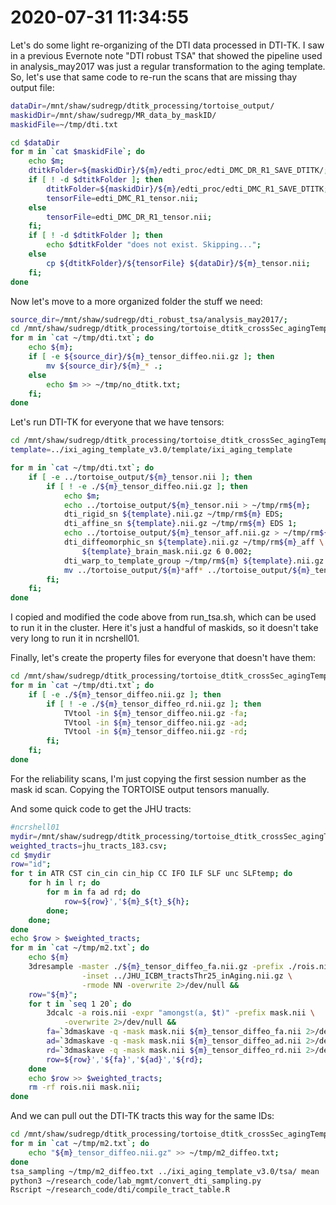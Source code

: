 # 2020-07-31 11:34:55

Let's do some light re-organizing of the DTI data processed in DTI-TK. I saw in
a previous Evernote note "DTI robust TSA" that showed the pipeline used in
analysis_may2017 was just a regular transformation to the aging template. So,
let's use that same code to re-run the scans that are missing thay output file:

```bash
dataDir=/mnt/shaw/sudregp/dtitk_processing/tortoise_output/
maskidDir=/mnt/shaw/sudregp/MR_data_by_maskID/
maskidFile=~/tmp/dti.txt

cd $dataDir
for m in `cat $maskidFile`; do
    echo $m;
    dtitkFolder=${maskidDir}/${m}/edti_proc/edti_DMC_DR_R1_SAVE_DTITK/;
    if [ ! -d $dtitkFolder ]; then
        dtitkFolder=${maskidDir}/${m}/edti_proc/edti_DMC_R1_SAVE_DTITK;
        tensorFile=edti_DMC_R1_tensor.nii;
    else
        tensorFile=edti_DMC_DR_R1_tensor.nii;
    fi;
    if [ ! -d $dtitkFolder ]; then
        echo $dtitkFolder "does not exist. Skipping...";
    else
        cp ${dtitkFolder}/${tensorFile} ${dataDir}/${m}_tensor.nii;
    fi;
done
```

Now let's move to a more organized folder the stuff we need:

```bash
source_dir=/mnt/shaw/sudregp/dti_robust_tsa/analysis_may2017/;
cd /mnt/shaw/sudregp/dtitk_processing/tortoise_dtitk_crossSec_agingTemplate;
for m in `cat ~/tmp/dti.txt`; do
    echo ${m};
    if [ -e ${source_dir}/${m}_tensor_diffeo.nii.gz ]; then
        mv ${source_dir}/${m}_* .;
    else
        echo $m >> ~/tmp/no_dtitk.txt;
    fi;
done
```

Let's run DTI-TK for everyone that we have tensors:

```bash
cd /mnt/shaw/sudregp/dtitk_processing/tortoise_dtitk_crossSec_agingTemplate;
template=../ixi_aging_template_v3.0/template/ixi_aging_template

for m in `cat ~/tmp/dti.txt`; do
    if [ -e ../tortoise_output/${m}_tensor.nii ]; then
        if [ ! -e ./${m}_tensor_diffeo.nii.gz ]; then
            echo $m;
            echo ../tortoise_output/${m}_tensor.nii > ~/tmp/rm${m};
            dti_rigid_sn ${template}.nii.gz ~/tmp/rm${m} EDS;
            dti_affine_sn ${template}.nii.gz ~/tmp/rm${m} EDS 1;
            echo ../tortoise_output/${m}_tensor_aff.nii.gz > ~/tmp/rm${m}_aff;
            dti_diffeomorphic_sn ${template}.nii.gz ~/tmp/rm${m}_aff \
                ${template}_brain_mask.nii.gz 6 0.002;
            dti_warp_to_template_group ~/tmp/rm${m} ${template}.nii.gz 2 2 2;
            mv ../tortoise_output/${m}*aff* ../tortoise_output/${m}_tensor_* .
        fi;
    fi;
done
```

I copied and modified the code above from run_tsa.sh, which can be used to run
it in the cluster. Here it's just a handful of maskids, so it doesn't take very
long to run it in ncrshell01.

Finally, let's create the property files for everyone that doesn't have them:

```bash
cd /mnt/shaw/sudregp/dtitk_processing/tortoise_dtitk_crossSec_agingTemplate;
for m in `cat ~/tmp/dti.txt`; do
    if [ -e ./${m}_tensor_diffeo.nii.gz ]; then
        if [ ! -e ./${m}_tensor_diffeo_rd.nii.gz ]; then
            TVtool -in ${m}_tensor_diffeo.nii.gz -fa;
            TVtool -in ${m}_tensor_diffeo.nii.gz -ad;
            TVtool -in ${m}_tensor_diffeo.nii.gz -rd;
        fi;
    fi;
done
```

For the reliability scans, I'm just copying the first session number as the mask
id scan. Copying the TORTOISE output tensors manually.

And some quick code to get the JHU tracts:

```bash
#ncrshell01
mydir=/mnt/shaw/sudregp/dtitk_processing/tortoise_dtitk_crossSec_agingTemplate
weighted_tracts=jhu_tracts_183.csv;
cd $mydir
row="id";
for t in ATR CST cin_cin cin_hip CC IFO ILF SLF unc SLFtemp; do
    for h in l r; do
        for m in fa ad rd; do
            row=${row}','${m}_${t}_${h};
        done;
    done;
done
echo $row > $weighted_tracts;
for m in `cat ~/tmp/m2.txt`; do
    echo ${m}
    3dresample -master ./${m}_tensor_diffeo_fa.nii.gz -prefix ./rois.nii \
                -inset ../JHU_ICBM_tractsThr25_inAging.nii.gz \
                -rmode NN -overwrite 2>/dev/null &&
    row="${m}";
    for t in `seq 1 20`; do
        3dcalc -a rois.nii -expr "amongst(a, $t)" -prefix mask.nii \
            -overwrite 2>/dev/null &&
        fa=`3dmaskave -q -mask mask.nii ${m}_tensor_diffeo_fa.nii 2>/dev/null`;
        ad=`3dmaskave -q -mask mask.nii ${m}_tensor_diffeo_ad.nii 2>/dev/null`;
        rd=`3dmaskave -q -mask mask.nii ${m}_tensor_diffeo_rd.nii 2>/dev/null`;
        row=${row}','${fa}','${ad}','${rd};
    done
    echo $row >> $weighted_tracts;
    rm -rf rois.nii mask.nii;
done
```

And we can pull out the DTI-TK tracts this way for the same IDs:

```bash
cd /mnt/shaw/sudregp/dtitk_processing/tortoise_dtitk_crossSec_agingTemplate
for m in `cat ~/tmp/m2.txt`; do
    echo "${m}_tensor_diffeo.nii.gz" >> ~/tmp/m2_diffeo.txt;
done
tsa_sampling ~/tmp/m2_diffeo.txt ../ixi_aging_template_v3.0/tsa/ mean
python3 ~/research_code/lab_mgmt/convert_dti_sampling.py
Rscript ~/research_code/dti/compile_tract_table.R
```